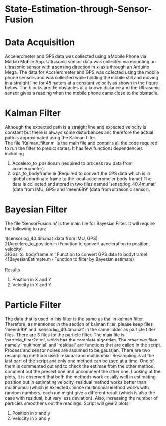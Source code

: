 # State-Estimation-through-Sensor-Fusion

# Data Acquisition
Accelerometer and GPS data was collected using a Mobile Phone via Matlab Mobile App. Ultrasonic sensor data was collected via mounting an ultrasonic sensor with a sensing direction in x-axis through an Arduino Mega.
The data for Accelerometer and GPS was collected using the mobile phone sensors and was collected while holding the mobile still and moving in a straight line for 45 meters at a constant velocity as shown in the figure below. The blocks are the obstacles at a known distance and the Ultrasonic sensor gives a reading when the mobile phone came close to the obstacle.


# Kalman Filter
Although the expected path is a straight line and expected velocity is constant but there is always some disturbances and therefore the actual path is approximated using the Kalman filter.\
The file 'Kalman_filter.m' is the main file and contains all the code required to run the filter to predict states. It has few functions dependencies including
1. Accelero_to_position.m (required to process raw data from accelerometer).
2. Gps_to_bodyframe.m (Required to convert the GPS data which is in global coordinate frame to the local accelerometer body frame) 
The data is collected and stored in two files named 'sensorlog_40.4m.mat' (data from IMU, GPS) and 'meen689' (data from ultrasonic sensor).



# Bayesian Filter
The file 'SensorFusion.m' is the main file for Bayesian Filter.
It will require the following to run:

1)sensorlog_40.4m.mat (data from IMU, GPS)\
2)Accelero_to_position.m (Function to convert acceleration to position, velocity)\
3)Gps_to_bodyframe.m ( Function to convert GPS data to bodyframe)\
4)BayesianEstimate.m ( Function to filter by Bayesian estimate)\
\
Results
1) Position in X and Y
2) Velocity in X and Y



# Particle Filter
The data that is used in this filter is the same as that in kalman filter. Therefore, as mentioned in the section of kalman filter, please keep files 'meen689' and 'sensorlog_40.4m.mat' in the same folder as particle filter files. 
There are 3 files for the particle filter. The main file is 'particle_filter2d.m', which has the complete algorithm. The other two files namely 'multinomial' and 'residual' are functions that are called in the script.
Process and sensor noises are assumed to be gaussian. There are two resampling methods used: residual and multinomial. Resampling is at the last part of the script and only one method can be used at a time. One of them is commented out and to check the estimae from the other method, comment out the present one and uncomment the other one. Looking at the plots, it is observed that both the methods work equally well in estimating position but in estimating velocity, residual method works better than multinomial (which is expected).
Since multinomial method works with random numbers, each run might give a different result (which is also the case with residual, but very less deviation). Also, increasing the number of particles smoothens out the readings. 
Script will give 2 plots:
1. Position in x and y
2. Velocity in x and y


